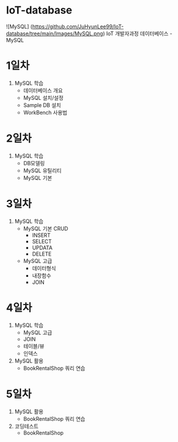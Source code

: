 # IoT-database
![MySQL] (https://github.com/JuHyunLee99/IoT-database/tree/main/Images/MySQL.png)
IoT 개발자과정 데이터베이스 - MySQL

# 1일차
1. MySQL 학습
    - 데이터베이스 개요
    - MySQL 설치/설정
    - Sample DB 설치
    - WorkBench 사용법

# 2일차
1. MySQL 학습
    - DB모델링
    - MySQL 유틸리티
    - MySQL 기본

# 3일차
1. MySQL 학습
    - MySQL 기본 CRUD
        - INSERT
        - SELECT
        - UPDATA
        - DELETE
    - MySQL 고급
        - 데이터형식
        - 내장함수
        - JOIN

# 4일차
1. MySQL 학습
    - MySQL 고급
    - JOIN
    - 테이블/뷰
    - 인덱스
2. MySQL 활용
    - BookRentalShop 쿼리 연습

# 5일차
1. MySQL 활용 
    - BookRentalShop 쿼리 연습
2. 코딩테스트
    - BookRentalShop

